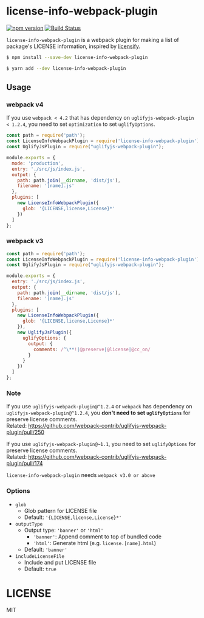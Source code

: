 # license-info-webpack-plugin

[![npm version](https://badge.fury.io/js/license-info-webpack-plugin.svg)](https://www.npmjs.com/package/license-info-webpack-plugin)
[![Build Status](https://travis-ci.org/yami-beta/license-info-webpack-plugin.svg?branch=master)](https://travis-ci.org/yami-beta/license-info-webpack-plugin)

`license-info-webpack-plugin` is a webpack plugin for making a list of package's LICENSE information, inspired by [licensify](https://github.com/twada/licensify).

```sh
$ npm install --save-dev license-info-webpack-plugin
```

```sh
$ yarn add --dev license-info-webpack-plugin
```

## Usage

### webpack v4

If you use `webpack < 4.2` that has dependency on `uglifyjs-webpack-plugin < 1.2.4`, you need to set `optimization` to set `uglifyOptions`.

```js
const path = require('path');
const LicenseInfoWebpackPlugin = require('license-info-webpack-plugin').default;
const UglifyJsPlugin = require("uglifyjs-webpack-plugin");

module.exports = {
  mode: 'production',
  entry: './src/js/index.js',
  output: {
    path: path.join(__dirname, 'dist/js'),
    filename: '[name].js'
  },
  plugins: [
    new LicenseInfoWebpackPlugin({
      glob: '{LICENSE,license,License}*'
    })
  ]
};
```

### webpack v3

```js
const path = require('path');
const LicenseInfoWebpackPlugin = require('license-info-webpack-plugin').default;
const UglifyJsPlugin = require("uglifyjs-webpack-plugin");

module.exports = {
  entry: './src/js/index.js',
  output: {
    path: path.join(__dirname, 'dist/js'),
    filename: '[name].js'
  },
  plugins: [
    new LicenseInfoWebpackPlugin({
      glob: '{LICENSE,license,License}*'
    }),
    new UglifyJsPlugin({
      uglifyOptions: {
        output: {
          comments: /^\**!|@preserve|@license|@cc_on/
        }
      }
    })
  ]
};
```

### Note

If you use `uglifyjs-webpack-plugin@^1.2.4` or `webpack` has dependency on `uglifyjs-webpack-plugin@^1.2.4`, you **don't need to set `uglifyOptions`** for preserve license comments.  
Related: https://github.com/webpack-contrib/uglifyjs-webpack-plugin/pull/250

If you use `uglifyjs-webpack-plugin@~1.1`, you need to set `uglifyOptions` for preserve license comments.  
Related: https://github.com/webpack-contrib/uglifyjs-webpack-plugin/pull/174

`license-info-webpack-plugin` needs `webpack v3.0 or above`

### Options

- `glob`
    - Glob pattern for LICENSE file
    - Default: `'{LICENSE,license,License}*'`
- `outputType`
    - Output type: `'banner'` or `'html'`
        - `'banner'`: Append comment to top of bundled code
        - `'html'`: Generate html (e.g. `license.[name].html`)
    - Default: `'banner'`
- `includeLicenseFile`
    - Include and put LICENSE file
    - Default: `true`

# LICENSE

MIT
